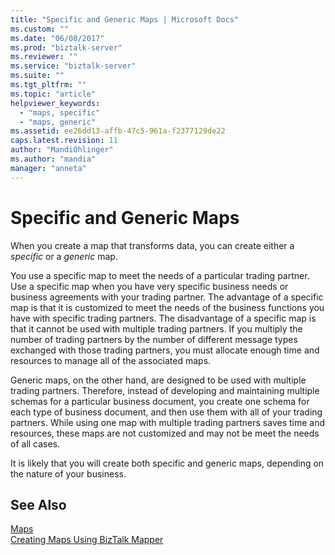 ```yaml
---
title: "Specific and Generic Maps | Microsoft Docs"
ms.custom: ""
ms.date: "06/08/2017"
ms.prod: "biztalk-server"
ms.reviewer: ""
ms.service: "biztalk-server"
ms.suite: ""
ms.tgt_pltfrm: ""
ms.topic: "article"
helpviewer_keywords: 
  - "maps, specific"
  - "maps, generic"
ms.assetid: ee26dd13-affb-47c5-961a-f2377129de22
caps.latest.revision: 11
author: "MandiOhlinger"
ms.author: "mandia"
manager: "anneta"
---
```

# Specific and Generic Maps
When you create a map that transforms data, you can create either a *specific* or a *generic* map.  
  
 You use a specific map to meet the needs of a particular trading partner. Use a specific map when you have very specific business needs or business agreements with your trading partner. The advantage of a specific map is that it is customized to meet the needs of the business functions you have with specific trading partners. The disadvantage of a specific map is that it cannot be used with multiple trading partners. If you multiply the number of trading partners by the number of different message types exchanged with those trading partners, you must allocate enough time and resources to manage all of the associated maps.  
  
 Generic maps, on the other hand, are designed to be used with multiple trading partners. Therefore, instead of developing and maintaining multiple schemas for a particular business document, you create one schema for each type of business document, and then use them with all of your trading partners. While using one map with multiple trading partners saves time and resources, these maps are not customized and may not be meet the needs of all cases.  
  
 It is likely that you will create both specific and generic maps, depending on the nature of your business.  
  
## See Also  
 [Maps](../core/maps.md)   
 [Creating Maps Using BizTalk Mapper](../core/creating-maps-using-biztalk-mapper.md)